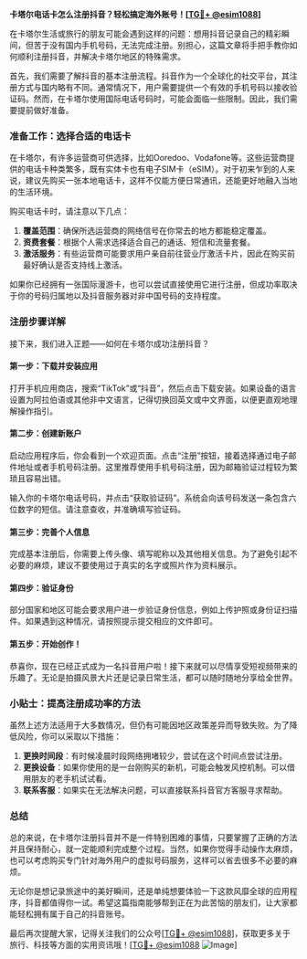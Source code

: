 **卡塔尔电话卡怎么注册抖音？轻松搞定海外账号！[[TG💪+ @esim1088](https://t.me/s/esim1088)]**

在卡塔尔生活或旅行的朋友可能会遇到这样的问题：想用抖音记录自己的精彩瞬间，但苦于没有国内手机号码，无法完成注册。别担心，这篇文章将手把手教你如何顺利注册抖音，并解决卡塔尔地区的特殊需求。

首先，我们需要了解抖音的基本注册流程。抖音作为一个全球化的社交平台，其注册方式与国内略有不同。通常情况下，用户需要提供一个有效的手机号码以接收验证码。然而，在卡塔尔使用国际电话号码时，可能会面临一些限制。因此，我们需要提前做好准备。

### 准备工作：选择合适的电话卡

在卡塔尔，有许多运营商可供选择，比如Ooredoo、Vodafone等。这些运营商提供的电话卡种类繁多，既有实体卡也有电子SIM卡（eSIM）。对于初来乍到的人来说，建议先购买一张本地电话卡，这样不仅能方便日常通讯，还能更好地融入当地的生活环境。

购买电话卡时，请注意以下几点：

1. **覆盖范围**：确保所选运营商的网络信号在你常去的地方都能稳定覆盖。
2. **资费套餐**：根据个人需求选择适合自己的通话、短信和流量套餐。
3. **激活服务**：有些运营商可能要求用户亲自前往营业厅激活卡片，因此在购买前最好确认是否支持线上激活。

如果你已经拥有一张国际漫游卡，也可以尝试直接使用它进行注册，但成功率取决于你的号码归属地以及抖音服务器对非中国号码的支持程度。

### 注册步骤详解

接下来，我们进入正题——如何在卡塔尔成功注册抖音？

#### 第一步：下载并安装应用

打开手机应用商店，搜索“TikTok”或“抖音”，然后点击下载安装。如果设备的语言设置为阿拉伯语或其他非中文语言，记得切换回英文或中文界面，以便更直观地理解操作指引。

#### 第二步：创建新账户

启动应用程序后，你会看到一个欢迎页面。点击“注册”按钮，接着选择通过电子邮件地址或者手机号码注册。这里推荐使用手机号码注册，因为邮箱验证过程较为繁琐且容易出错。

输入你的卡塔尔电话号码，并点击“获取验证码”。系统会向该号码发送一条包含六位数字的短信。请注意查收，并准确填写验证码。

#### 第三步：完善个人信息

完成基本注册后，你需要上传头像、填写昵称以及其他相关信息。为了避免引起不必要的麻烦，建议不要使用过于真实的名字或照片作为资料展示。

#### 第四步：验证身份

部分国家和地区可能会要求用户进一步验证身份信息，例如上传护照或身份证扫描件。如果遇到这种情况，请按照提示提交相应的文件即可。

#### 第五步：开始创作！

恭喜你，现在已经正式成为一名抖音用户啦！接下来就可以尽情享受短视频带来的乐趣了。无论是拍摄风景大片还是记录日常生活，都可以随时随地分享给全世界。

### 小贴士：提高注册成功率的方法

虽然上述方法适用于大多数情况，但仍有可能因地区政策差异而导致失败。为了降低风险，你可以采取以下措施：

1. **更换时间段**：有时候凌晨时段网络拥堵较少，尝试在这个时间点尝试注册。
2. **更换设备**：如果你使用的是一台刚购买的新机，可能会触发风控机制。可以借用朋友的老手机试试看。
3. **联系客服**：如果实在无法解决问题，可以直接联系抖音官方客服寻求帮助。

### 总结

总的来说，在卡塔尔注册抖音并不是一件特别困难的事情，只要掌握了正确的方法并且保持耐心，就一定能顺利完成整个过程。当然，如果你觉得手动操作太麻烦，也可以考虑购买专门针对海外用户的虚拟号码服务，这样可以省去很多不必要的麻烦。

无论你是想记录旅途中的美好瞬间，还是单纯想要体验一下这款风靡全球的应用程序，抖音都值得你一试。希望这篇指南能够帮到正在为此苦恼的朋友们，让大家都能轻松拥有属于自己的抖音账号。

最后再次提醒大家，记得关注我们的公众号[[TG💪+ @esim1088](https://t.me/s/esim1088)]，获取更多关于旅行、科技等方面的实用资讯哦！[[TG💪+ @esim1088](https://t.me/s/esim1088) ![Image](https://i.postimg.cc/4NQfJmqS/Snipaste-2025-05-13-00-14-12.png)]